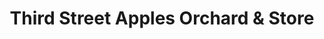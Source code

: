 ---
title: "Third Street Apples Orchard & Store"
url: /penrose/third-street-apples-orchard-and-store/
shop: farm
---